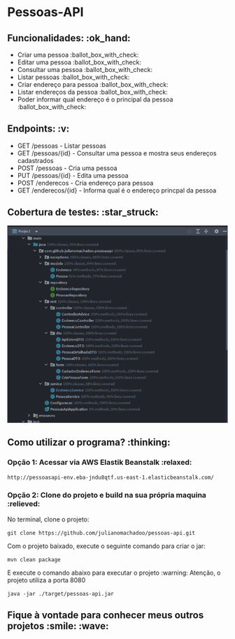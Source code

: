 <h1>Pessoas-API</h1>

<h2> Funcionalidades: :ok_hand:</h2>
<ul>
    <li>Criar uma pessoa :ballot_box_with_check:</li> 
    <li>Editar uma pessoa :ballot_box_with_check:</li>
    <li>Consultar uma pessoa :ballot_box_with_check:</li>
    <li>Listar pessoas :ballot_box_with_check:</li>
    <li>Criar endereço para pessoa :ballot_box_with_check:</li>
    <li>Listar endereços da pessoa :ballot_box_with_check:</li>
    <li>Poder informar qual endereço é o principal da pessoa :ballot_box_with_check:</li>
</ul>

<h2>Endpoints: 	:v:</h2>
<ul>
    <li>GET  /pessoas        -  Listar pessoas</li>
    <li>GET  /pessoas/{id}   -  Consultar uma pessoa e mostra seus endereços cadastrados</li>
    <li>POST /pessoas        -  Cria uma pessoa</li>
    <li>PUT  /pessoas/{id}   -  Edita uma pessoa</li>
    <li>POST /enderecos      -  Cria endereço para pessoa</li>
    <li>GET  /enderecos/{id} -  Informa qual é o endereço princpal da pessoa</li>
</ul>

<h2>Cobertura de testes: :star_struck:</h2>

![](https://raw.githubusercontent.com/julianomachadoo/pessoas-api/main/img/cobertura-de-testes.png)

<h2>Como utilizar o programa? :thinking:</h2>
<h3>Opção 1: Acessar via AWS Elastik Beanstalk :relaxed:</h3>

```
http://pessoasapi-env.eba-jndu8qtf.us-east-1.elasticbeanstalk.com/

```

<h3>Opção 2: Clone do projeto e build na sua própria maquina :relieved:</h3>
<p>No terminal, clone o projeto:</p>

```
git clone https://github.com/julianomachadoo/pessoas-api.git
```

<p>Com o projeto baixado, execute o seguinte comando para criar o jar: </p>

```
mvn clean package
```

<p>E execute o comando abaixo para executar o projeto :warning: Atenção, o projeto utiliza a porta 8080</p>

```
java -jar ./target/pessoas-api.jar 
```


<h2>Fique à vontade para conhecer meus outros projetos :smile: 	:wave:</h2>

